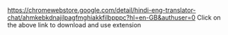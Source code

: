 https://chromewebstore.google.com/detail/hindi-eng-translator-chat/ahmkebkdnajilpagfmghiakkfilbpppc?hl=en-GB&authuser=0 
Click on the above link to download and use extension
